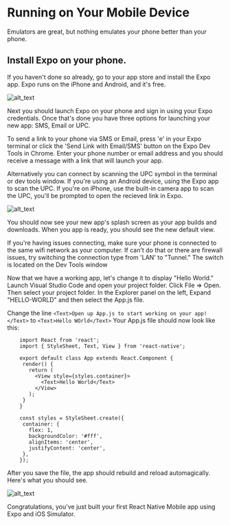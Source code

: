 # Running on Your Mobile Device

Emulators are great, but nothing emulates your phone better than your phone.  

## Install Expo on your phone. 

If you haven't done so already, go to your app store and install the Expo app. Expo runs on the iPhone and Android, and it's free.


 ![alt_text](assets/04/app-store.jpg  "iPhone : Expo in the App Store")

Next you should launch Expo on your phone and sign in using your Expo credentials.  Once that's done you have three options for launching your new app: SMS, Email or UPC.
  
To send a link to your phone via SMS or Email, press 'e' in your Expo terminal or click the 'Send Link with Email/SMS' button on the Expo Dev Tools in Chrome.  Enter your phone number or email address and you should receive a message with a link that will launch your app.
  
Alternatively you can connect by scanning the UPC symbol in the terminal or dev tools window.  If you're using an Android device, using the Expo app to scan the UPC.   If you're on iPhone, use the built-in camera app to scan the UPC,  you'll be prompted to open the recieved link in Expo.

 ![alt_text](assets/04/launching-on-iphone.jpg  "iPhone : Scanning the UPC")


You should now see your new app's splash screen as your app builds and downloads. When you app is ready, you should see the new default view.

If you're having issues connecting, make sure your phone is connected to the same wifi network as your computer.   If can't do that or there are firewall issues, try switching the connection type from 'LAN' to "Tunnel."  The switch is located on the Dev Tools window

Now that we have a working app, let's change it to display "Hello World."  Launch Visual Studio Code and open your project folder.  Click File => Open.  Then select your project folder.   In the Explorer panel on the left, Expand "HELLO-WORLD" and then select the App.js file.

Change the line `<Text>Open up App.js to start working on your app!</Text>` to `<Text>Hello WOrld</Text>` Your App.js file should now look like this:

```
    import React from 'react';
    import { StyleSheet, Text, View } from 'react-native';

    export default class App extends React.Component {
     render() {
       return (
         <View style={styles.container}>
           <Text>Hello World</Text>
         </View>
       );
     }
    }

    const styles = StyleSheet.create({
     container: {
       flex: 1,
       backgroundColor: '#fff',
       alignItems: 'center',
       justifyContent: 'center',
     },
    });
```

After you save the file, the app should rebuild and reload automagically.  Here's what you should see.

![alt_text](assets/04/hello-world-iphone.jpg "iPhone: Final Hello World app")


Congratulations, you've just built your first React Native Mobile app using Expo and iOS Simulator.
 